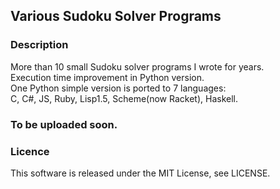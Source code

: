 ## Various Sudoku Solver Programs  
### Description  
 More than 10 small Sudoku solver programs I wrote for years.  
 Execution time improvement in Python version.  
 One Python simple version is ported to 7 languages:  
 C, C#, JS, Ruby, Lisp1.5, Scheme(now Racket), Haskell.   

### To be uploaded soon.    

### Licence  

 This software is released under the MIT License, see LICENSE.   
 
